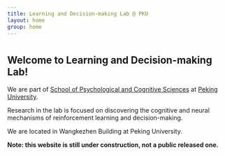 ```yaml
---
title: Learning and Decision-making Lab @ PKU
layout: home
group: home
---
```


# <span style = "font-size: 80%">Welcome to Learning and Decision-making Lab!

We are part of [School of Psychological and Cognitive Sciences](http://psy.pku.edu.cn) at [Peking University](http://pku.edu.cn). 

Research in the lab is focused on discovering the cognitive and neural mechanisms of reinforcement learning and decision-making. 

We are located in Wangkezhen Building at Peking University.

**Note: this website is still under construction, not a public released one.**

